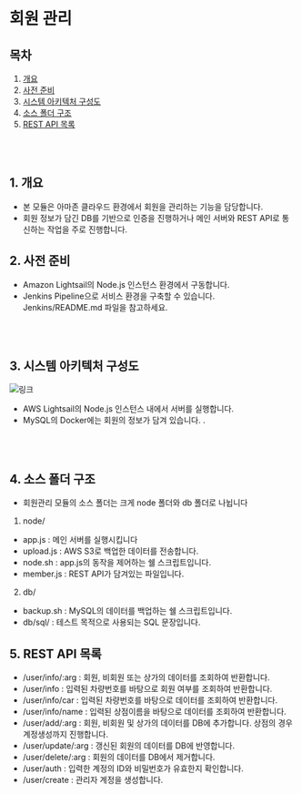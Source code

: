 # 회원 관리

## 목차
1. [개요](#1-개요)   
2. [사전 준비](#2-사전-준비)
3. [시스템 아키텍처 구성도](#2-시스템-아키텍처-구성도)   
4. [소스 폴더 구조](#3-소스-폴더-구조)  
5. [REST API 목록](#4-rest-api-목록) 
<br/>
<br/>

## 1. 개요
- 본 모듈은 아마존 클라우드 환경에서 회원을 관리하는 기능을 담당합니다.
- 회원 정보가 담긴 DB를 기반으로 인증을 진행하거나 메인 서버와 REST API로 통신하는 작업을 주로 진행합니다.   

## 2. 사전 준비 
- Amazon Lightsail의 Node.js 인스턴스 환경에서 구동합니다.
- Jenkins Pipeline으로 서비스 환경을 구축할 수 있습니다. Jenkins/README.md 파일을 참고하세요.       

<br/>
<br/>

## 3. 시스템 아키텍처 구성도
![링크](https://www.notion.so/image/https%3A%2F%2Fs3-us-west-2.amazonaws.com%2Fsecure.notion-static.com%2F78557097-a667-48f8-a89b-9fad41e2795b%2FUntitled.png?table=block&id=da61a2d9-3ce5-4f21-b260-82e21d5afb34&spaceId=46a46a25-581b-4261-ba40-fdefadd8fd7a&width=2000&userId=9f1ffc9c-3e09-4541-b4f2-f4c42f6ffbfb&cache=v2)

- AWS Lightsail의 Node.js 인스턴스 내에서 서버를 실행합니다.
- MySQL의 Docker에는 회원의 정보가 담겨 있습니다.
.
<br/>
<br/>

## 4. 소스 폴더 구조
- 회원관리 모듈의 소스 폴더는 크게 node 폴더와 db 폴더로 나뉩니다 </br>

1) node/   
- app.js : 메인 서버를 실행시킵니다   
- upload.js : AWS S3로 백업한 데이터를 전송합니다.   
- node.sh : app.js의 동작을 제어하는 쉘 스크립트입니다.    
- member.js : REST API가 담겨있는 파일입니다.   

2. db/   
- backup.sh : MySQL의 데이터를 백업하는 쉘 스크립트입니다.
- db/sql/ : 테스트 목적으로 사용되는 SQL 문장입니다.   

## 5. REST API 목록
- /user/info/:arg : 회원, 비회원 또는 상가의 데이터를 조회하여 반환합니다.  
- /user/info : 입력된 차량번호를 바탕으로 회원 여부를 조회하여 반환합니다.
- /user/info/car : 입력된 차량번호를 바탕으로 데이터를 조회하여 반환합니다.   
- /user/info/name : 입력된 상점이름을 바탕으로 데이터를 조회하여 반환합니다.    
- /user/add/:arg : 회원, 비회원 및 상가의 데이터를 DB에 추가합니다. 상점의 경우 계정생성까지 진행합니다.     
- /user/update/:arg : 갱신된 회원의 데이터를 DB에 반영합니다.   
- /user/delete/:arg : 회원의 데이터를 DB에서 제거합니다.   
- /user/auth : 입력한 계정의 ID와 비밀번호가 유효한지 확인합니다.   
- /user/create : 관리자 계정을 생성합니다.   
